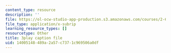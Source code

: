```yaml
---
content_type: resource
description: ''
file: https://ol-ocw-studio-app-production.s3.amazonaws.com/courses/2-627-fundamentals-of-photovoltaics-fall-2013/14005148489a2a57c7371c969506a0df_20GlFVyxqHY.srt
file_type: application/x-subrip
learning_resource_types: []
resourcetype: Other
title: 3play caption file
uid: 14005148-489a-2a57-c737-1c969506a0df
---
```

